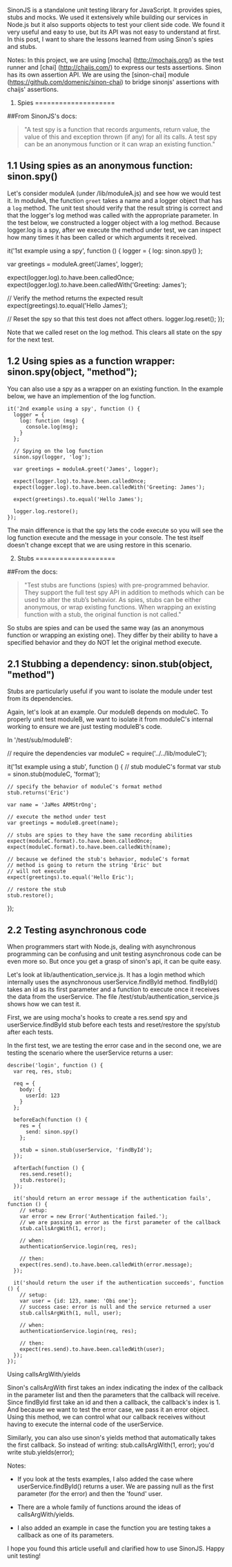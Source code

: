 SinonJS is a standalone unit testing library for JavaScript. It provides spies, stubs and mocks. We used it extensively while building our services in Node.js but it also supports objects to test your client side code. We found it very useful and easy to use, but its API was not easy to understand at first. In this post, I want to share the lessons learned from using Sinon's spies and stubs.

Notes:
In this project, we are using [mocha] (http://mochajs.org/) as the test runner and [chai] (http://chaijs.com/) to express our tests assertions. Sinon has its own assertion API. We are using the [sinon-chai] module (https://github.com/domenic/sinon-chai) to bridge sinonjs' assertions with chaijs' assertions.

1. Spies
====================

##From SinonJS's docs:

>"A test spy is a function that records arguments, return value, the value of this and exception thrown (if any) for all its calls. A test spy can be an anonymous function or it can wrap an existing function."


1.1 Using spies as an anonymous function: sinon.spy()
---------------------

Let's consider moduleA (under /lib/moduleA.js) and see how we would test it.
In moduleA, the function ```greet``` takes a name and a logger object that has a ```log``` method.
The unit test should verify that the result string is correct and that the logger's log method was called with the appropriate parameter.
In the test below, we constructed a logger object with a log method. Because logger.log is a spy, after we execute the method under test, we can inspect how many times it has been called or which arguments it received.

it('1st example using a spy', function () {
  logger = {
    log: sinon.spy()
  };

  var greetings = moduleA.greet('James', logger);

  expect(logger.log).to.have.been.calledOnce;
  expect(logger.log).to.have.been.calledWith('Greeting: James');

  // Verify the method returns the expected result
  expect(greetings).to.equal('Hello James');

  // Reset the spy so that this test does not affect others.
  logger.log.reset();
});

Note that we called reset on the log method. This clears all state on the spy for the next test.

1.2 Using spies as a function wrapper: sinon.spy(object, "method");
---------------------

You can also use a spy as a wrapper on an existing function. In the example below, we have an implemention of the log function.

    it('2nd example using a spy', function () {
      logger = {
        log: function (msg) {
          console.log(msg);
        }
      };

      // Spying on the log function
      sinon.spy(logger, 'log');

      var greetings = moduleA.greet('James', logger);

      expect(logger.log).to.have.been.calledOnce;
      expect(logger.log).to.have.been.calledWith('Greeting: James');

      expect(greetings).to.equal('Hello James');

      logger.log.restore();
    });

The main difference is that the spy lets the code execute so you will see the log function execute and the message in your console.
The test itself doesn't change except that we are using restore in this scenario.

2. Stubs
====================

##From the docs:
>"Test stubs are functions (spies) with pre-programmed behavior. They support the full test spy API in addition to methods which can be used to alter the stub’s behavior.
As spies, stubs can be either anonymous, or wrap existing functions. When wrapping an existing function with a stub, the original function is not called."

So stubs are spies and can be used the same way (as an anonymous function or wrapping an existing one). They differ by their ability to have a specified behavior and they do NOT let the original method execute.

2.1 Stubbing a dependency: sinon.stub(object, "method")
---------------------

Stubs are particularly useful if you want to isolate the module under test from its dependencies.

Again, let's look at an example. Our moduleB depends on moduleC. To properly unit test moduleB, we want to isolate it from moduleC's internal working to ensure we are just testing moduleB's code.

In '/test/sub/moduleB':

  // require the dependencies
  var moduleC = require('../../lib/moduleC');

  it('1st example using a stub', function () {
    // stub moduleC's format
    var stub = sinon.stub(moduleC, 'format');

    // specify the behavior of moduleC's format method
    stub.returns('Eric')

    var name = 'JaMes ARMStrOng';

    // execute the method under test
    var greetings = moduleB.greet(name);

    // stubs are spies to they have the same recording abilities
    expect(moduleC.format).to.have.been.calledOnce;
    expect(moduleC.format).to.have.been.calledWith(name);

    // because we defined the stub's behavior, moduleC's format
    // method is going to return the string 'Eric' but
    // will not execute
    expect(greetings).to.equal('Hello Eric');

    // restore the stub
    stub.restore();
  });

2.2 Testing asynchronous code
---------------------

When programmers start with Node.js, dealing with asynchronous programming can be confusing and unit testing asynchronous code can be even more so.
But once you get a grasp of sinon's api, it can be quite easy.

Let's look at lib/authentication_service.js. It has a login method which internally uses the asynchronous userService.findById method. findById() takes an id as its first parameter and a function to execute once it receives the data from the userService. The file /test/stub/authentication_service.js shows how we can test it.

First, we are using mocha's hooks to create a res.send spy and userService.findById stub before each tests and reset/restore the spy/stub after each tests.

In the first test, we are testing the error case and in the second one, we are testing the scenario where the userService returns a user:

    describe('login', function () {
      var req, res, stub;

      req = {
        body: {
          userId: 123
        }
      };

      beforeEach(function () {
        res = {
          send: sinon.spy()
        };

        stub = sinon.stub(userService, 'findById');
      });

      afterEach(function () {
        res.send.reset();
        stub.restore();
      });

      it('should return an error message if the authentication fails', function () {
        // setup:
        var error = new Error('Authentication failed.');
        // we are passing an error as the first parameter of the callback
        stub.callsArgWith(1, error);

        // when:
        authenticationService.login(req, res);

        // then:
        expect(res.send).to.have.been.calledWith(error.message);
      });

      it('should return the user if the authentication succeeds', function () {
        // setup:
        var user = {id: 123, name: 'Obi one'};
        // success case: error is null and the service returned a user
        stub.callsArgWith(1, null, user);

        // when:
        authenticationService.login(req, res);

        // then:
        expect(res.send).to.have.been.calledWith(user);
      });
    });

Using callsArgWith/yields

Sinon's callsArgWith first takes an index indicating the index of the callback in the parameter list and then the parameters that the callback will receive.
Since findById first take an id and then a callback, the callback's index is 1. And because we want to test the error case, we pass it an error object.
Using this method, we can control what our callback receives without having to execute the internal code of the userService.

Similarly, you can also use sinon's yields method that automatically takes the first callback. So instead of writing: stub.callsArgWith(1, error); you'd write stub.yields(error);


Notes:
* If you look at the tests examples, I also added the case where userService.findById() returns a user. We are passing null as the first parameter (for the error) and then the 'found' user.

* There are a whole family of functions around the ideas of callsArgWith/yields.

* I also added an example in case the function you are testing takes a callback as one of its parameters.

I hope you found this article usefull and clarified how to use SinonJS. Happy unit testing!
